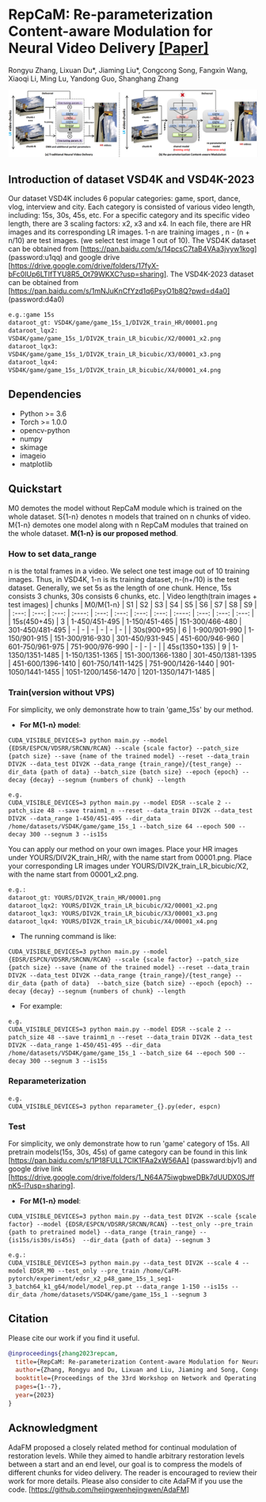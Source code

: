 # RepCaM: Re-parameterization Content-aware Modulation for Neural Video Delivery [**[Paper]**](https://dl.acm.org/doi/pdf/10.1145/3592473.3592567)
Rongyu Zhang, Lixuan Du*, Jiaming Liu*, Congcong Song, Fangxin Wang, Xiaoqi Li, Ming Lu, Yandong Guo, Shanghang Zhang

<img src="./images/comp.png"> 

## Introduction of dataset VSD4K and VSD4K-2023
Our dataset VSD4K includes 6 popular categories: game, sport, dance, vlog, interview and city. Each category is consisted of various video length, including: 15s, 30s, 45s, etc. For a specific category and its specific video length, there are 3 scaling factors: x2, x3 and x4. In each file, there are HR images and its corresponding LR images. 1-n are training images , n - (n + n/10) are test images. (we select test image 1 out of 10). The VSD4K dataset can be obtained from [https://pan.baidu.com/s/14pcsC7taB4VAa3jvyw1kog] (password:u1qq) and google drive [https://drive.google.com/drive/folders/17fyX-bFc0IUp6LTIfTYU8R5_Ot79WKXC?usp=sharing]. The VSD4K-2023 dataset can be obtained from [https://pan.baidu.com/s/1mNJuKnCfYzd1q6PsyO1b8Q?pwd=d4a0] (password:d4a0)

```
e.g.:game 15s
dataroot_gt: VSD4K/game/game_15s_1/DIV2K_train_HR/00001.png
dataroot_lqx2: VSD4K/game/game_15s_1/DIV2K_train_LR_bicubic/X2/00001_x2.png
dataroot_lqx3: VSD4K/game/game_15s_1/DIV2K_train_LR_bicubic/X3/00001_x3.png
dataroot_lqx4: VSD4K/game/game_15s_1/DIV2K_train_LR_bicubic/X4/00001_x4.png
```

## Dependencies
* Python >= 3.6
* Torch >= 1.0.0
* opencv-python
* numpy
* skimage
* imageio
* matplotlib
## Quickstart
M0 demotes the model without RepCaM module which is trained on the whole dataset. S{1-n} denotes n models that trained on n chunks of video. M{1-n} demotes one model along with n RepCaM modules that trained on the whole dataset. __M{1-n} is our proposed method__.


### How to set data_range
n is the total frames in a video. We select one test image out of 10 training images. Thus, in VSD4K, 1-n is its training dataset, n-(n+/10) is the test dataset. Generally, we set 5s as the length of one chunk. Hence, 15s consists 3 chunks, 30s consists 6 chunks, etc. 
| Video length(train images + test images) | chunks | M0/M{1-n} | S1 | S2 | S3 | S4 | S5 | S6 | S7 | S8 | S9 |
| :---: | :---: | :---: | :----: | :---: | :---: | :---: | :---: | :----: | :---: | :---: | :---: | 
| 15s(450+45) | 3 | 1-450/451-495 | 1-150/451-465 | 151-300/466-480 | 301-450/481-495 | - | - | - | - | - | - | 
| 30s(900+95) | 6 | 1-900/901-990 | 1-150/901-915 | 151-300/916-930 | 301-450/931-945 | 451-600/946-960 | 601-750/961-975 | 751-900/976-990 | - | - | - | 
| 45s(1350+135) | 9 | 1-1350/1351-1485 | 1-150/1351-1365 | 151-300/1366-1380 | 301-450/1381-1395 | 451-600/1396-1410 | 601-750/1411-1425 | 751-900/1426-1440 | 901-1050/1441-1455 | 1051-1200/1456-1470 | 1201-1350/1471-1485 | 



### Train(version without VPS)
For simplicity, we only demonstrate how to train 'game_15s' by our method.

* __For M{1-n} model__: 
```
CUDA_VISIBLE_DEVICES=3 python main.py --model {EDSR/ESPCN/VDSRR/SRCNN/RCAN} --scale {scale factor} --patch_size {patch size} --save {name of the trained model} --reset --data_train DIV2K --data_test DIV2K --data_range {train_range}/{test_range} --dir_data {path of data} --batch_size {batch size} --epoch {epoch} --decay {decay} --segnum {numbers of chunk} --length
```
```
e.g. 
CUDA_VISIBLE_DEVICES=3 python main.py --model EDSR --scale 2 --patch_size 48 --save trainm1_n --reset --data_train DIV2K --data_test DIV2K --data_range 1-450/451-495 --dir_data /home/datasets/VSD4K/game/game_15s_1 --batch_size 64 --epoch 500 --decay 300 --segnum 3 --is15s
```

You can apply our method on your own images. Place your HR images under YOURS/DIV2K_train_HR/, with the name start from 00001.png. 
Place your corresponding LR images under YOURS/DIV2K_train_LR_bicubic/X2, with the name start from 00001_x2.png. 
```
e.g.:
dataroot_gt: YOURS/DIV2K_train_HR/00001.png
dataroot_lqx2: YOURS/DIV2K_train_LR_bicubic/X2/00001_x2.png
dataroot_lqx3: YOURS/DIV2K_train_LR_bicubic/X3/00001_x3.png
dataroot_lqx4: YOURS/DIV2K_train_LR_bicubic/X4/00001_x4.png
```
* The running command is like: 
```
CUDA_VISIBLE_DEVICES=3 python main.py --model {EDSR/ESPCN/VDSRR/SRCNN/RCAN} --scale {scale factor} --patch_size {patch size} --save {name of the trained model} --reset --data_train DIV2K --data_test DIV2K --data_range {train_range}/{test_range} --dir_data {path of data}  --batch_size {batch size} --epoch {epoch} --decay {decay} --segnum {numbers of chunk} --length
```

* For example:
```
e.g. 
CUDA_VISIBLE_DEVICES=3 python main.py --model EDSR --scale 2 --patch_size 48 --save trainm1_n --reset --data_train DIV2K --data_test DIV2K --data_range 1-450/451-495 --dir_data /home/datasets/VSD4K/game/game_15s_1 --batch_size 64 --epoch 500 --decay 300 --segnum 3 --is15s
```

### Reparameterization
```
e.g. 
CUDA_VISIBLE_DEVICES=3 python reparameter_{}.py(eder, espcn)
```

### Test
For simplicity, we only demonstrate how to run 'game' category of 15s. All pretrain models(15s, 30s, 45s) of game category can be found in this link [https://pan.baidu.com/s/1P18FULL7CIK1FAa2xW56AA] (passward:bjv1) and google drive link [https://drive.google.com/drive/folders/1_N64A75iwgbweDBk7dUUDX0SJffnK5-l?usp=sharing]. 

* __For M{1-n} model__: 
```
CUDA_VISIBLE_DEVICES=3 python main.py --data_test DIV2K --scale {scale factor} --model {EDSR/ESPCN/VDSRR/SRCNN/RCAN} --test_only --pre_train {path to pretrained model} --data_range {train_range} --{is15s/is30s/is45s}  --dir_data {path of data} --segnum 3
```
```
e.g.:
CUDA_VISIBLE_DEVICES=3 python main.py --data_test DIV2K --scale 4 --model EDSR_M0 --test_only --pre_train /home/CaFM-pytorch/experiment/edsr_x2_p48_game_15s_1_seg1-3_batch64_k1_g64/model/model_rep.pt --data_range 1-150 --is15s --dir_data /home/datasets/VSD4K/game/game_15s_1 --segnum 3
```
## Citation
Please cite our work if you find it useful.
```bibtex
@inproceedings{zhang2023repcam,
  title={RepCaM: Re-parameterization Content-aware Modulation for Neural Video Delivery},
  author={Zhang, Rongyu and Du, Lixuan and Liu, Jiaming and Song, Congcong and Wang, Fangxin and Li, Xiaoqi and Lu, Ming and Guo, Yandong and Zhang, Shanghang},
  booktitle={Proceedings of the 33rd Workshop on Network and Operating System Support for Digital Audio and Video},
  pages={1--7},
  year={2023}
}
```

## Acknowledgment

AdaFM proposed a closely related method for continual modulation of restoration levels. While they aimed to handle arbitrary restoration levels between a start and an end level, our goal is to compress the models of different chunks for video delivery. The reader is encouraged to review their work for more details. Please also consider to cite AdaFM if you use the code. [https://github.com/hejingwenhejingwen/AdaFM]
